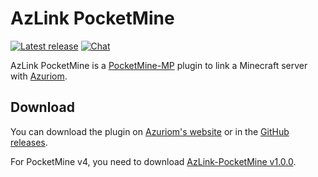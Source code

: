 # AzLink PocketMine

[![Latest release](https://img.shields.io/github/v/release/Azuriom/AzLink-PocketMine?style=flat-square)](https://github.com/Azuriom/AzLink-PocketMine/releases)
[![Chat](https://img.shields.io/discord/625774284823986183?color=5865f2&label=Discord&logo=discord&logoColor=fff&style=flat-square)](https://azuriom.com/discord)

AzLink PocketMine is a [PocketMine-MP](https://pmmp.io/) plugin to link a Minecraft server with [Azuriom](https://azuriom.com/).

## Download

You can download the plugin on [Azuriom's website](https://azuriom.com/azlink) or in the [GitHub releases](https://github.com/Azuriom/AzLink-PocketMine/releases).

For PocketMine v4, you need to download [AzLink-PocketMine v1.0.0](https://github.com/Azuriom/AzLink-PocketMine/releases/tag/v1.0.0).
